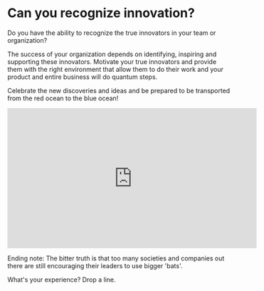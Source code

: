 Can you recognize innovation?
=============================

Do you have the ability to recognize the true innovators in your team or organization?

The success of your organization depends on identifying, inspiring and supporting these innovators.  Motivate your true innovators and provide them with the right environment that allow them to do their work and your product and entire business will do quantum steps.

Celebrate the new discoveries and ideas and be prepared to be transported from the red ocean to the blue ocean! 

<iframe width="560" height="315" src="https://www.youtube.com/embed/LpUwbImEzCg" frameborder="0" allowfullscreen></iframe>

Ending note: The bitter truth is that too many societies and companies out there are still encouraging their leaders to use bigger 'bats'.

What's your experience? Drop a line.

